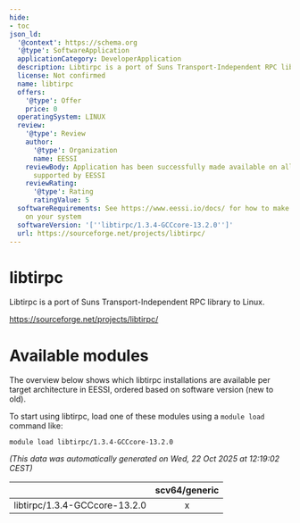 ```yaml
---
hide:
- toc
json_ld:
  '@context': https://schema.org
  '@type': SoftwareApplication
  applicationCategory: DeveloperApplication
  description: Libtirpc is a port of Suns Transport-Independent RPC library to Linux.
  license: Not confirmed
  name: libtirpc
  offers:
    '@type': Offer
    price: 0
  operatingSystem: LINUX
  review:
    '@type': Review
    author:
      '@type': Organization
      name: EESSI
    reviewBody: Application has been successfully made available on all architectures
      supported by EESSI
    reviewRating:
      '@type': Rating
      ratingValue: 5
  softwareRequirements: See https://www.eessi.io/docs/ for how to make EESSI available
    on your system
  softwareVersion: '[''libtirpc/1.3.4-GCCcore-13.2.0'']'
  url: https://sourceforge.net/projects/libtirpc/
---
```


libtirpc
========


Libtirpc is a port of Suns Transport-Independent RPC library to Linux.

https://sourceforge.net/projects/libtirpc/
# Available modules


The overview below shows which libtirpc installations are available per target architecture in EESSI, ordered based on software version (new to old).

To start using libtirpc, load one of these modules using a `module load` command like:

```shell
module load libtirpc/1.3.4-GCCcore-13.2.0
```

*(This data was automatically generated on Wed, 22 Oct 2025 at 12:19:02 CEST)*

| |scv64/generic|
| :---: | :---: |
|libtirpc/1.3.4-GCCcore-13.2.0|x|

